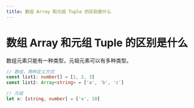 ```yaml
---
title: 数组 Array 和元组 Tuple 的区别是什么
---
```


# 数组 Array 和元组 Tuple 的区别是什么

数组元素只能有一种类型，元祖元素可以有多种类型。
```ts
// 数组，两种定义方式
const list1: number[] = [1, 2, 3]
const list2: Array<string> = ['a', 'b', 'c']

// 元组
let x: [string, number] = ['x', 10]
```
